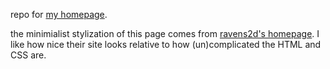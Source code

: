 repo for [my homepage](https://oagoebel.github.io/).

the minimialist stylization of this page comes from [ravens2d's homepage](https://rvns.moe/).
I like how nice their site looks relative to how (un)complicated the HTML and CSS are.
